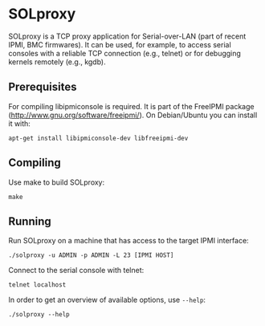 SOLproxy
========

SOLproxy is a TCP proxy application for Serial-over-LAN
(part of recent IPMI, BMC firmwares). It can be used,
for example, to access serial consoles with a reliable
TCP connection (e.g., telnet) or for debugging kernels
remotely (e.g., kgdb).


Prerequisites
-------------

For compiling libipmiconsole is required. It is part of the
FreeIPMI package (http://www.gnu.org/software/freeipmi/).
On Debian/Ubuntu you can install it with:

    apt-get install libipmiconsole-dev libfreeipmi-dev


Compiling
---------

Use make to build SOLproxy:

    make


Running
-------

Run SOLproxy on a machine that has access to the target IPMI
interface:

    ./solproxy -u ADMIN -p ADMIN -L 23 [IPMI HOST]

Connect to the serial console with telnet:

    telnet localhost

In order to get an overview of available options, use
`--help`:

    ./solproxy --help
